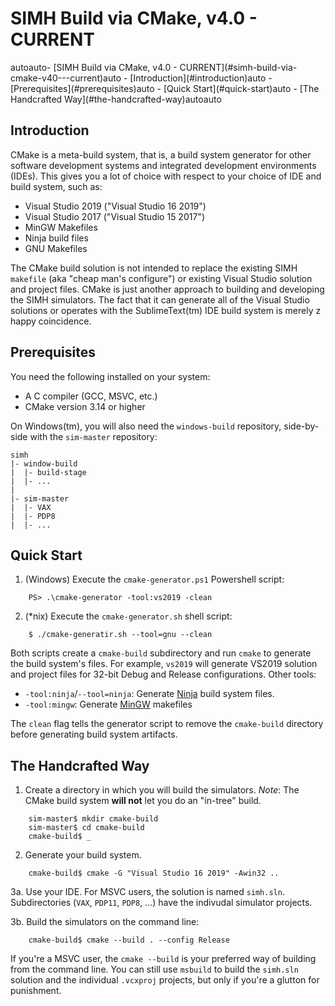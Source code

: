 # SIMH Build via CMake, v4.0 - CURRENT

<!-- TOC -->autoauto- [SIMH Build via CMake, v4.0 - CURRENT](#simh-build-via-cmake-v40---current)auto    - [Introduction](#introduction)auto    - [Prerequisites](#prerequisites)auto    - [Quick Start](#quick-start)auto    - [The Handcrafted Way](#the-handcrafted-way)autoauto<!-- /TOC -->

## Introduction

CMake is a meta-build system, that is, a build system generator for other software development systems and integrated development environments (IDEs). This gives you a lot of choice with respect to your choice of IDE and build system, such as:

  * Visual Studio 2019 ("Visual Studio 16 2019")
  * Visual Studio 2017 ("Visual Studio 15 2017")
  * MinGW Makefiles
  * Ninja build files
  * GNU Makefiles

The CMake build solution is not intended to replace the existing SIMH `makefile` (aka "cheap man's configure") or existing Visual Studio solution and project files. CMake is just another approach to building and developing the SIMH simulators. The fact that it can generate all of the Visual Studio solutions or operates with the SublimeText(tm) IDE build system is merely z happy coincidence.

## Prerequisites

You need the following installed on your system:

  * A C compiler (GCC, MSVC, etc.)
  * CMake version 3.14 or higher

On Windows(tm), you will also need the `windows-build` repository, side-by-side with the `sim-master` repository:

    simh
    |- window-build
    |  |- build-stage
    |  |- ...
    |
    |- sim-master
    |  |- VAX
    |  |- PDP8
    |  |- ...

## Quick Start

1. (Windows) Execute the `cmake-generator.ps1` Powershell script:

````
    PS> .\cmake-generator -tool:vs2019 -clean
````

2. (*nix) Execute the `cmake-generator.sh` shell script:

````
    $ ./cmake-generatir.sh --tool=gnu --clean
````

Both scripts create a `cmake-build` subdirectory and run `cmake` to generate the build system's files. For example, `vs2019` will generate VS2019 solution and project files for 32-bit Debug and Release configurations. Other tools:

  * `-tool:ninja`/`--tool=ninja`: Generate [Ninja][1] build system files.
  * `-tool:mingw`: Generate [MinGW][2] makefiles

The `clean` flag tells the generator script to remove the `cmake-build` directory before generating build system artifacts.

[1]: http://ninja-build.org
[2]: https://mingw-w64.org/

## The Handcrafted Way

1. Create a directory in which you will build the simulators. _Note_: The CMake build system __will not__ let you do an "in-tree" build.

````
    sim-master$ mkdir cmake-build
    sim-master$ cd cmake-build
    cmake-build$ _
````

2. Generate your build system.

````
    cmake-build$ cmake -G "Visual Studio 16 2019" -Awin32 ..
````

3a. Use your IDE. For MSVC users, the solution is named `simh.sln`. Subdirectories (`VAX`, `PDP11`, `PDP8`, ...) have the indivudal simulator projects.

3b. Build the simulators on the command line:

````
    cmake-build$ cmake --build . --config Release
````

If you're a MSVC user, the `cmake --build` is your preferred way of building from the command line. You can still use `msbuild` to build the `simh.sln` solution and the individual `.vcxproj` projects, but only if you're a glutton for punishment.